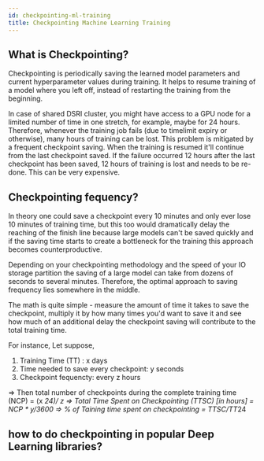 ```yaml
---
id: checkpointing-ml-training
title: Checkpointing Machine Learning Training
---
```

## What is Checkpointing?
Checkpointing is periodically saving the learned model parameters and current hyperparameter values during training. It helps to resume training of a model where you left off, instead of restarting the training from the beginning.

In case of shared DSRI cluster, you might have access to a GPU node for a limited number of time in one stretch, for example, maybe for 24 hours. 
Therefore, whenever the training job fails (due to timelimit expiry or otherwise), many hours of training can be lost. This problem is mitigated by a frequent checkpoint saving. When the training is resumed it'll continue from the last checkpoint saved. If the failure occurred 12 hours after the last checkpoint has been saved, 12 hours of training is lost and needs to be re-done. This can be very expensive.

## Checkpointing fequency?
In theory one could save a checkpoint every 10 minutes and only ever lose 10 minutes of training time, but this too would dramatically delay the reaching of the finish line because large models can't be saved quickly and if the saving time starts to create a bottleneck for the training this approach becomes counterproductive.

Depending on your checkpointing methodology and the speed of your IO storage partition the saving of a large model can take from dozens of seconds to several minutes. Therefore, the optimal approach to saving frequency lies somewhere in the middle.

The math is quite simple - measure the amount of time it takes to save the checkpoint, multiply it by how many times you'd want to save it and see how much of an additional delay the checkpoint saving will contribute to the total training time.

For instance, Let suppose, 

1) Training Time (TT) : x days
2) Time needed to save every checkpoint: y seconds
3) Checkpoint fequencty: every z hours

=> Then total number of checkpoints during the complete training time (NCP) = (x *24)/ z
=> Total Time Spent on Checkpointing (TTSC) [in hours] = NCP * y/3600 
=> % of Taining time spent on checkpointing = TTSC/TT*24

## how to do checkpointing in popular Deep Learning libraries?
